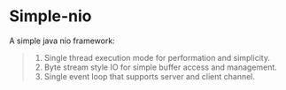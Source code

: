 # Simple-nio
A simple java nio framework:
>
> 1. Single thread execution mode for performation and simplicity.
> 2. Byte stream style IO for simple buffer access and management.
> 3. Single event loop that supports server and client channel.
> 
